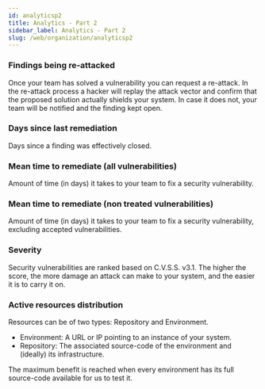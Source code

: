 ```yaml
---
id: analyticsp2
title: Analytics - Part 2
sidebar_label: Analytics - Part 2
slug: /web/organization/analyticsp2
---
```


### Findings being re-attacked

Once your team has solved a vulnerability you can request a re-attack.
In the re-attack process a hacker will replay the attack vector and confirm that
the proposed solution actually shields your system. In case it does not, your team
will be notified and the finding kept open.

### Days since last remediation

Days since a finding was effectively closed.

### Mean time to remediate (all vulnerabilities)

Amount of time (in days) it takes to your team to fix a security vulnerability.

### Mean time to remediate (non treated vulnerabilities)

Amount of time (in days) it takes to your team to fix a security vulnerability,
excluding accepted vulnerabilities.

### Severity

Security vulnerabilities are ranked based on C.V.S.S. v3.1. The higher the score,
the more damage an attack can make to your system, and the easier it is to carry it on.

### Active resources distribution

Resources can be of two types: Repository and Environment.

- Environment: A URL or IP pointing to an instance of your system.
- Repository: The associated source-code of the environment and (ideally) its infrastructure.

The maximum benefit is reached when every environment has its full source-code available
for us to test it.
